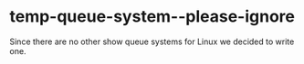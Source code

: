 temp-queue-system--please-ignore
================================

Since there are no other show queue systems for Linux we decided to write one.
